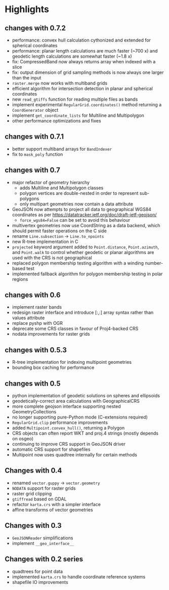# Highlights

## changes with 0.7.2

- performance: convex hull calculation cythonized and extended for spherical
  coordinates
- performance: planar length calculations are much faster (~700 x) and geodetic
  length calculations are somewhat faster (~1.8 x)
- fix: CompressedBand now always returns array when indexed with a slice
- fix: output dimension of grid sampling methods is now always one larger than
  the input
- `raster.merge` now works with multiband grids
- efficient algorithm for intersection detection in planar and spherical
  coordinates
- new `read_gtiffs` function for reading multiple files as bands
- implement experimental `RegularGrid.coordinates()` method returning a
  `CoordGenerator` object
- implement `get_coordinate_lists` for Multiline and Multipolygon
- other performance optimizations and fixes

## changes with 0.7.1

- better support multiband arrays for `BandIndexer`
- fix to `mask_poly` function

## changes with 0.7

- major refactor of geometry hierarchy
    - adds Multiline and Multipolygon classes
    - polygon vertices are double-nested in order to represent sub-polygons
    - only multipart geometries now contain a data attribute
- GeoJSON now attempts to project all data to geographical WGS84 coordinates as
  per https://datatracker.ietf.org/doc/draft-ietf-geojson/
    - `force_wgs84=False` can be set to avoid this behaviour
- multivertex geometries now use CoordString as a data backend, which should
  permit faster operations on the C side
- rename `Line.subsection` -> `Line.to_npoints`
- new R-tree implementation in C
- `projected` keyword argument added to `Point.distance`, `Point.azimuth`, and
  `Point.walk` to control whether geodetic or planar algorithms are used with
  the CRS is not geographical
- replaced polygon membership testing algorithm with a winding number-based test
- implemented fallback algorithm for polygon membership testing in polar regions

## changes with 0.6

- implement raster bands
- redesign raster interface and introduce [:,:] array syntax rather than values
  attribute
- replace pyshp with OGR
- deprecate some CRS classes in favour of Proj4-backed CRS
- nodata improvements for raster grids

## changes with 0.5.3

- R-tree implementation for indexing multipoint geometries
- bounding box caching for performance

## changes with 0.5

- python implementation of geodetic solutions on spheres and ellipsoids
- geodetically-correct area calculations with GeographicalCRS
- more complete geojson interface supporting nested GeometryCollections
- no longer supporting pure-Python mode (C-extensions required)
- `RegularGrid.clip` performance improvements
- added `Multipoint.convex_hull()`, returning a Polygon
- CRS objects can often report WKT and proj.4 strings (mostly depends on osgeo)
- continuing to improve CRS support in GeoJSON driver
- automatic CRS support for shapefiles
- Multipoint now uses quadtree internally for certain methods

## Changes with 0.4

- renamed `vector.guppy` -> `vector.geometry`
- `NODATA` support for raster grids
- raster grid clipping
- `gtiffread` based on GDAL
- refactor `karta.crs` with a simpler interface
- affine transforms of vector geometries

## Changes with 0.3

- `GeoJSONReader` simplifications
- implement `__geo_interface__`

## Changes with 0.2 series

- quadtrees for point data
- implemented `karta.crs` to handle coordinate reference systems
- shapefile IO improvements
